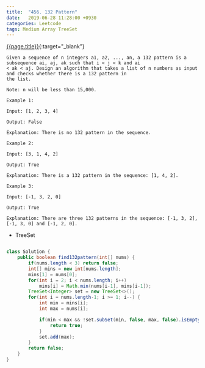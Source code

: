 ```yaml
---
title:  "456. 132 Pattern"
date:   2019-06-28 11:28:00 +0930
categories: Leetcode
tags: Medium Array TreeSet
---
```


[{{page.title}}](https://leetcode.com/problems/132-pattern/){:target="_blank"}

    Given a sequence of n integers a1, a2, ..., an, a 132 pattern is a subsequence ai, aj, ak such that i < j < k and ai
    < ak < aj. Design an algorithm that takes a list of n numbers as input and checks whether there is a 132 pattern in
    the list.

    Note: n will be less than 15,000.

    Example 1:

    Input: [1, 2, 3, 4]

    Output: False

    Explanation: There is no 132 pattern in the sequence.

    Example 2:

    Input: [3, 1, 4, 2]

    Output: True

    Explanation: There is a 132 pattern in the sequence: [1, 4, 2].

    Example 3:

    Input: [-1, 3, 2, 0]

    Output: True

    Explanation: There are three 132 patterns in the sequence: [-1, 3, 2], [-1, 3, 0] and [-1, 2, 0].

* TreeSet

```java

class Solution {
    public boolean find132pattern(int[] nums) {
        if(nums.length < 3) return false;
        int[] mins = new int[nums.length];
        mins[1] = nums[0];
        for(int i = 2; i < nums.length; i++)
            mins[i] = Math.min(nums[i-1], mins[i-1]);
        TreeSet<Integer> set = new TreeSet<>();
        for(int i = nums.length-1; i >= 1; i--) {
            int min = mins[i];
            int max = nums[i];

            if(min < max && !set.subSet(min, false, max, false).isEmpty()) {
                return true;
            }
            set.add(max);
        }
        return false;
    }
}
```
